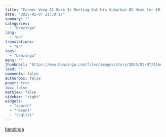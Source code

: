 ```yaml
---
title: "Former Veep Al Gore Is Renting Out His Suburban DC Home for $9,000/month. Not That He Needs the Money. He&#39;s Worth $300M"
date: "2025-02-07 21:30:17"
summary: ""
categories:
  - "benzinga"
lang:
  - "en"
translations:
  - "en"
tags:
  - "benzinga"
menu: ""
thumbnail: "https://www.benzinga.com/files/images/story/2025/02/07/Albert-P--Gore--Vice-President-Of-The-Un.jpeg"
lead: ""
comments: false
authorbox: false
pager: true
toc: false
mathjax: false
sidebar: "right"
widgets:
  - "search"
  - "recent"
  - "taglist"
---
```




[benzinga](https://www.benzinga.com/real-estate/25/02/43558933/former-veep-al-gore-is-renting-out-his-suburban-dc-home-for-9000-month-not-that-he-needs-the-money-hes-worth-300m)

